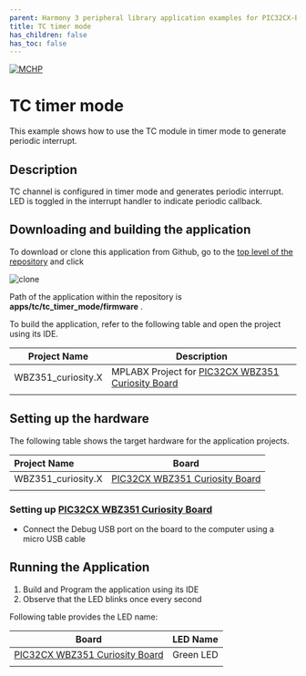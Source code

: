 ```yaml
---
parent: Harmony 3 peripheral library application examples for PIC32CX-BZ3 and WBZ351 family
title: TC timer mode
has_children: false
has_toc: false
---
```


[![MCHP](https://www.microchip.com/ResourcePackages/Microchip/assets/dist/images/logo.png)](https://www.microchip.com)

# TC timer mode

This example shows how to use the TC module in timer mode to generate periodic interrupt.

## Description

TC channel is configured in timer mode and generates periodic interrupt. LED is toggled in the interrupt handler to indicate periodic callback.

## Downloading and building the application

To download or clone this application from Github, go to the [top level of the repository](https://github.com/Microchip-MPLAB-Harmony/csp_apps_pic32cx_bz24_bz25) and click

![clone](../../../docs/images/clone.png)

Path of the application within the repository is **apps/tc/tc_timer_mode/firmware** .

To build the application, refer to the following table and open the project using its IDE.

| Project Name      | Description                                    |
| ----------------- | ---------------------------------------------- |
| WBZ351_curiosity.X    | MPLABX Project for [PIC32CX WBZ351 Curiosity Board]()|
|||

## Setting up the hardware

The following table shows the target hardware for the application projects.

| Project Name| Board|
|:---------|:---------:|
| WBZ351_curiosity.X    | [PIC32CX WBZ351 Curiosity Board]()|
|||

### Setting up [PIC32CX WBZ351 Curiosity Board]()

- Connect the Debug USB port on the board to the computer using a micro USB cable

## Running the Application

1. Build and Program the application using its IDE
2. Observe that the LED blinks once every second

Following table provides the LED name:

| Board      | LED Name |
| ---------- | --------- |
| [PIC32CX WBZ351 Curiosity Board]()   | Green LED |
|||
